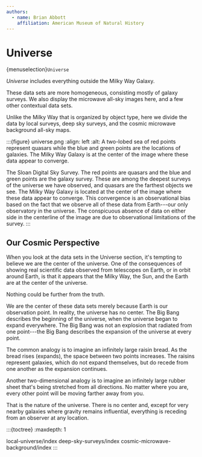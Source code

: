 ```yaml
---
authors:
  - name: Brian Abbott
    affiliation: American Museum of Natural History
---
```



# Universe

{menuselection}`Universe`


*Universe* includes everything outside the Milky Way Galaxy.

These data sets are more homogeneous, consisting mostly of galaxy surveys. We also display the microwave all-sky images here, and a few other contextual data sets.

Unlike the Milky Way that is organized by object type, here we divide the data by local surveys, deep sky surveys, and the cosmic microwave background all-sky maps.

:::{figure} universe.png
:align: left
:alt: A two-lobed sea of red points represent quasars while the blue and green points are the locations of galaxies. The Milky Way Galaxy is at the center of the image where these data appear to converge.

The Sloan Digital Sky Survey. The red points are quasars and the blue and green points are the galaxy survey. These are among the deepest surveys of the universe we have observed, and quasars are the farthest objects we see. The Milky Way Galaxy is located at the center of the image where these data appear to converge. This convergence is an observational bias based on the fact that we observe all of these data from Earth---our only observatory in the universe. The conspicuous absence of data on either side in the centerline of the image are due to observational limitations of the survey.
:::



## Our Cosmic Perspective

When you look at the data sets in the Universe section, it's tempting to believe we are the center of the universe. One of the consequences of showing real scientific data observed from telescopes on Earth, or in orbit around Earth, is that it appears that the Milky Way, the Sun, and the Earth
are at the center of the universe.

Nothing could be further from the truth.

We are the center of these data sets merely because Earth is our observation point. In reality, the universe has no center. The Big Bang describes the beginning of the universe, when the universe began to expand everywhere. The Big Bang was not an explosion that radiated from one point---the Big Bang
describes the expansion of the universe at every point.

The common analogy is to imagine an infinitely large raisin bread. As the bread rises (expands), the space between two points increases. The raisins represent galaxies, which do not expand themselves, but do recede from one another as the expansion continues.

Another two-dimensional analogy is to imagine an infinitely large rubber sheet that's being stretched from all directions. No matter where you are, every other point will be moving farther away from you.

That is the nature of the universe. There is no center and, except for very nearby galaxies where gravity remains influential, everything is receding from an observer at any location. 




:::{toctree}
:maxdepth: 1

local-universe/index
deep-sky-surveys/index
cosmic-microwave-background/index
:::

